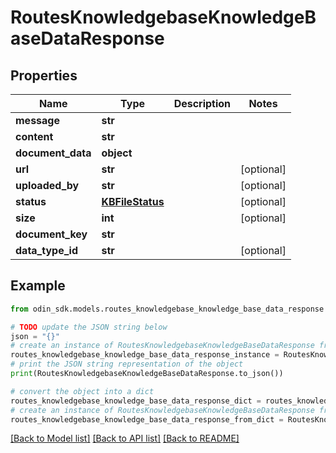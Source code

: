 # RoutesKnowledgebaseKnowledgeBaseDataResponse


## Properties

Name | Type | Description | Notes
------------ | ------------- | ------------- | -------------
**message** | **str** |  | 
**content** | **str** |  | 
**document_data** | **object** |  | 
**url** | **str** |  | [optional] 
**uploaded_by** | **str** |  | [optional] 
**status** | [**KBFileStatus**](KBFileStatus.md) |  | [optional] 
**size** | **int** |  | [optional] 
**document_key** | **str** |  | 
**data_type_id** | **str** |  | [optional] 

## Example

```python
from odin_sdk.models.routes_knowledgebase_knowledge_base_data_response import RoutesKnowledgebaseKnowledgeBaseDataResponse

# TODO update the JSON string below
json = "{}"
# create an instance of RoutesKnowledgebaseKnowledgeBaseDataResponse from a JSON string
routes_knowledgebase_knowledge_base_data_response_instance = RoutesKnowledgebaseKnowledgeBaseDataResponse.from_json(json)
# print the JSON string representation of the object
print(RoutesKnowledgebaseKnowledgeBaseDataResponse.to_json())

# convert the object into a dict
routes_knowledgebase_knowledge_base_data_response_dict = routes_knowledgebase_knowledge_base_data_response_instance.to_dict()
# create an instance of RoutesKnowledgebaseKnowledgeBaseDataResponse from a dict
routes_knowledgebase_knowledge_base_data_response_from_dict = RoutesKnowledgebaseKnowledgeBaseDataResponse.from_dict(routes_knowledgebase_knowledge_base_data_response_dict)
```
[[Back to Model list]](../README.md#documentation-for-models) [[Back to API list]](../README.md#documentation-for-api-endpoints) [[Back to README]](../README.md)


